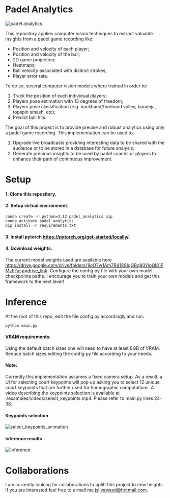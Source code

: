 # Padel Analytics
![padel analytics](https://github.com/user-attachments/assets/f66e6141-6ad7-48ca-b363-f539af0782ca)

This repository applies computer vision techniques to extract valuable insights from a padel game recording like:
- Position and velocity of each player;
- Position and velocity of the ball;
- 2D game projection;
- Heatmaps;
- Ball velocity associated with distinct strokes;
- Player error rate.

To do so, several computer vision models where trained in order to:
1. Track the position of each individual players;
2. Players pose estimation with 13 degrees of freedom;
3. Players pose classification (e.g. backhand/forehand volley, bandeja, topspin smash, etc);
4. Predict ball hits.

The goal of this project is to provide precise and robust analytics using only a padel game recording. This implementation can be used to:
1. Upgrade live broadcasts providing interesting data to be shared with the audience or to be stored in a database for future analysis;
2. Generate precious insights to be used by padel coachs or players to enhance their path of continuous improvement.

# Setup
#### 1. Clone this repository.
#### 2. Setup virtual environment.
```
conda create -n python=3.12 padel_analytics pip
conda activate padel_analytics
pip install -r requirements.txt
```
#### 3. Install pytorch <https://pytorch.org/get-started/locally/>.
#### 4. Download weights.
   The current model weights used are available here https://drive.google.com/drive/folders/1joO7w1Am7B418SIqGBq90YipQl81FMzh?usp=drive_link. Configure the config.py file with your own model checkpoints paths. I encourage you to train your own models and get this framework to the next level!

# Inference
At the root of this repo, edit the file config.py accordingly and run:
````
python main.py
````
#### VRAM requirements:
Using the default batch sizes one will need to have at least 8GB of VRAM. Reduce batch sizes editing the config.py file according to your needs. 
#### Note:
Currently this implementation assumes a fixed camera setup. As a result, a UI for selecting court keypoints will pop up asking you to select 12 unique court keypoints that are further used for homographic computations. A video describing the keypoints selection is available at ./examples/videos/select_keypoints.mp4. Please refer to main.py lines 24-38.
#### Keypoints selection
![select_keypoints_animation](https://github.com/user-attachments/assets/3c15131f-9943-477b-adeb-782cc32e8946)
#### Inference results
![inference](https://github.com/user-attachments/assets/5a7432ff-35a6-4db4-acc2-cdb760b4bd8d)

# Collaborations
I am currently looking for collaborations to uplift this project to new heights. If you are interested feel free to e-mail me jsilvawasd@hotmail.com.






